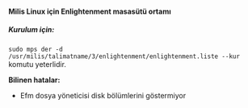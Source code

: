 #### Milis Linux için Enlightenment masasütü ortamı

##### Kurulum için:

`sudo mps der -d /usr/milis/talimatname/3/enlightenment/enlightenment.liste --kur`
komutu yeterlidir.

**Bilinen hatalar:**
* Efm dosya yöneticisi disk bölümlerini göstermiyor
